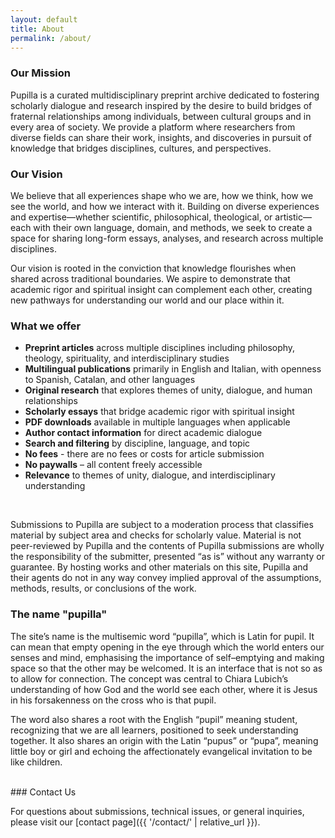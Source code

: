 ```yaml
---
layout: default
title: About
permalink: /about/
---
```


### Our Mission

Pupilla is a curated multidisciplinary preprint archive dedicated to fostering scholarly dialogue and research inspired by the desire to build bridges of fraternal relationships among individuals, between cultural groups and in every area of society. We provide a platform where researchers from diverse fields can share their work, insights, and discoveries in pursuit of knowledge that bridges disciplines, cultures, and perspectives.

### Our Vision

We believe that all experiences shape who we are, how we think, how we see the world, and how we interact with it. Building on diverse experiences and expertise—whether scientific, philosophical, theological, or artistic—each with their own language, domain, and methods, we seek to create a space for sharing long-form essays, analyses, and research across multiple disciplines.

Our vision is rooted in the conviction that knowledge flourishes when shared across traditional boundaries. We aspire to demonstrate that academic rigor and spiritual insight can complement each other, creating new pathways for understanding our world and our place within it.

### What we offer

- **Preprint articles** across multiple disciplines including philosophy, theology, spirituality, and interdisciplinary studies
- **Multilingual publications** primarily in English and Italian, with openness to Spanish, Catalan, and other languages
- **Original research** that explores themes of unity, dialogue, and human relationships
- **Scholarly essays** that bridge academic rigor with spiritual insight
- **PDF downloads** available in multiple languages when applicable
- **Author contact information** for direct academic dialogue
- **Search and filtering** by discipline, language, and topic
- **No fees** - there are no fees or costs for article submission
- **No paywalls** – all content freely accessible
- **Relevance** to themes of unity, dialogue, and interdisciplinary understanding

<br>


Submissions to Pupilla are subject to a moderation process that classifies material by subject area and checks for scholarly value. Material is not peer-reviewed by Pupilla and the contents of Pupilla submissions are wholly the responsibility of the submitter, presented “as is” without any warranty or guarantee. By hosting works and other materials on this site, Pupilla and their agents do not in any way convey implied approval of the assumptions, methods, results, or conclusions of the work.

### The name "pupilla"

The site’s name is the multisemic word “pupilla”, which is Latin for pupil. It can mean that empty opening in the eye through which the world enters our senses and mind, emphasising the importance of self–emptying and making space so that the other may be welcomed. It is an interface that is not so as to allow for connection. The concept was central to Chiara Lubich’s understanding of how God and the world see each other, where it is Jesus in his forsakenness on the cross who is that pupil.

The word also shares a root with the English “pupil” meaning student, recognizing that we are all learners, positioned to seek understanding together. It also shares an origin with the Latin “pupus” or “pupa”, meaning little boy or girl and echoing the affectionately evangelical invitation to be like children.

<br>
### Contact Us

For questions about submissions, technical issues, or general inquiries, please visit our [contact page]({{ '/contact/' | relative_url }}).

